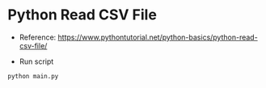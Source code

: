 # Python Read CSV File

- Reference: https://www.pythontutorial.net/python-basics/python-read-csv-file/

- Run script
```
python main.py
```
